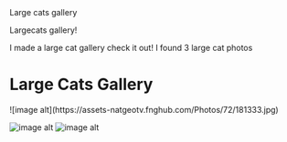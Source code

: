 <body>Large cats gallery<body>

<html1>Largecats gallery!<html1>

<large cats>

<body>I made a large cat gallery check it out!<body>

<body>I found 3 large cat photos<body>

<h1>Large Cats Gallery</h1>
![image alt](https://assets-natgeotv.fnghub.com/Photos/72/181333.jpg)

![image alt](https://s.hdnux.com/photos/01/15/15/35/20240195/3/rawImage.jpg)
![image alt](https://st2.depositphotos.com/1008660/9611/i/950/depositphotos_96115198-stock-photo-four-big-wild-cats.jpg)
